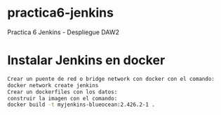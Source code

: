 # practica6-jenkins
Practica 6 Jenkins - Despliegue DAW2
# Instalar Jenkins en docker
```bash
Crear un puente de red o bridge network con docker con el comando:
docker network create jenkins
Crear un dockerfiles con los datos:
construir la imagen con el comando:
docker build -t myjenkins-blueocean:2.426.2-1 .
```